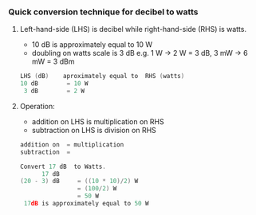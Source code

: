 ### Quick conversion technique for decibel to watts

1. Left-hand-side (LHS) is decibel while right-hand-side (RHS) is watts.
    * 10 dB is approximately equal to 10 W
    * doubling on watts scale is 3 dB e.g. 1 W -> 2 W = 3 dB, 3 mW -> 6 mW = 3 dBm

    ```c
    LHS (dB)    aproximately equal to  RHS (watts)
    10 dB        = 10 W
     3 dB        = 2 W
    ```

2. Operation:
   * addition on LHS is multiplication on RHS
   * subtraction on LHS is division on RHS


    ```c
    addition on  = multiplication 
    subtraction  = 
    
    Convert 17 dB  to Watts.
          17 dB
    (20 - 3) dB     = ((10 * 10)/2) W
                    = (100/2) W
                    = 50 W
     17dB is approximately equal to 50 W
    ```                